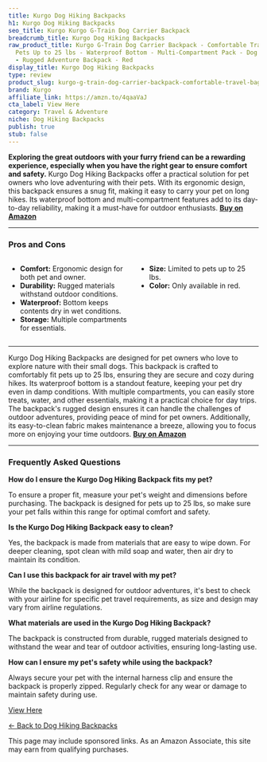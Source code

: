 ```yaml
---
title: Kurgo Dog Hiking Backpacks
h1: Kurgo Dog Hiking Backpacks
seo_title: Kurgo Kurgo G-Train Dog Carrier Backpack
breadcrumb_title: Kurgo Dog Hiking Backpacks
raw_product_title: Kurgo G-Train Dog Carrier Backpack - Comfortable Travel Bag for
  Pets Up to 25 lbs - Waterproof Bottom - Multi-Compartment Pack - Dog Hiking Gear
  - Rugged Adventure Backpack - Red
display_title: Kurgo Dog Hiking Backpacks
type: review
product_slug: kurgo-g-train-dog-carrier-backpack-comfortable-travel-bag-for-pets-up-t-cbad0f74
brand: Kurgo
affiliate_link: https://amzn.to/4qaaVaJ
cta_label: View Here
category: Travel & Adventure
niche: Dog Hiking Backpacks
publish: true
stub: false
---
```


<div id="intro" class="full-width">
  <p><strong>Exploring the great outdoors with your furry friend can be a rewarding experience, especially when you have the right gear to ensure comfort and safety.</strong> Kurgo Dog Hiking Backpacks offer a practical solution for pet owners who love adventuring with their pets. With its ergonomic design, this backpack ensures a snug fit, making it easy to carry your pet on long hikes. Its waterproof bottom and multi-compartment features add to its day-to-day reliability, making it a must-have for outdoor enthusiasts. <a href="https://amzn.to/4qaaVaJ" rel="nofollow sponsored noopener" target="_blank"><strong>Buy on Amazon</strong></a></p>
</div>

<hr />
<h3 id="pros-cons">Pros and Cons</h3>
<div class="pc-grid" style="display:grid;grid-template-columns:1fr 1fr;gap:16px;">
  <ul>
    <li><strong>Comfort:</strong> Ergonomic design for both pet and owner.</li>
    <li><strong>Durability:</strong> Rugged materials withstand outdoor conditions.</li>
    <li><strong>Waterproof:</strong> Bottom keeps contents dry in wet conditions.</li>
    <li><strong>Storage:</strong> Multiple compartments for essentials.</li>
  </ul>
  <ul>
    <li><strong>Size:</strong> Limited to pets up to 25 lbs.</li>
    <li><strong>Color:</strong> Only available in red.</li>
  </ul>
</div>
<hr />

<div class="full-width">
  <p>Kurgo Dog Hiking Backpacks are designed for pet owners who love to explore nature with their small dogs. This backpack is crafted to comfortably fit pets up to 25 lbs, ensuring they are secure and cozy during hikes. Its waterproof bottom is a standout feature, keeping your pet dry even in damp conditions. With multiple compartments, you can easily store treats, water, and other essentials, making it a practical choice for day trips. The backpack's rugged design ensures it can handle the challenges of outdoor adventures, providing peace of mind for pet owners. Additionally, its easy-to-clean fabric makes maintenance a breeze, allowing you to focus more on enjoying your time outdoors. <a href="https://amzn.to/4qaaVaJ" rel="nofollow sponsored noopener" target="_blank"><strong>Buy on Amazon</strong></a></p>
</div>

<hr />
<h3 id="faqs">Frequently Asked Questions</h3>

<p><strong>How do I ensure the Kurgo Dog Hiking Backpack fits my pet?</strong></p>
<p>To ensure a proper fit, measure your pet's weight and dimensions before purchasing. The backpack is designed for pets up to 25 lbs, so make sure your pet falls within this range for optimal comfort and safety.</p>

<p><strong>Is the Kurgo Dog Hiking Backpack easy to clean?</strong></p>
<p>Yes, the backpack is made from materials that are easy to wipe down. For deeper cleaning, spot clean with mild soap and water, then air dry to maintain its condition.</p>

<p><strong>Can I use this backpack for air travel with my pet?</strong></p>
<p>While the backpack is designed for outdoor adventures, it's best to check with your airline for specific pet travel requirements, as size and design may vary from airline regulations.</p>

<p><strong>What materials are used in the Kurgo Dog Hiking Backpack?</strong></p>
<p>The backpack is constructed from durable, rugged materials designed to withstand the wear and tear of outdoor activities, ensuring long-lasting use.</p>

<p><strong>How can I ensure my pet's safety while using the backpack?</strong></p>
<p>Always secure your pet with the internal harness clip and ensure the backpack is properly zipped. Regularly check for any wear or damage to maintain safety during use.</p>
<p><a class="btn" href="https://amzn.to/4qaaVaJ" target="_blank" rel="nofollow sponsored noopener">View Here</a></p>
<p><a href="/roundups/travel-adventure/dog-hiking-backpacks/">← Back to Dog Hiking Backpacks</a></p>
<aside class="disclosure">This page may include sponsored links. As an Amazon Associate, this site may earn from qualifying purchases.</aside>
